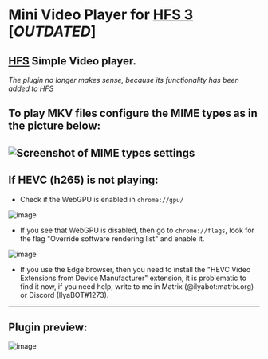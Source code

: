# **Mini Video Player for [HFS 3](https://github.com/rejetto/hfs)** [*OUTDATED*]
## [HFS](https://github.com/rejetto/hfs) Simple Video player.
*The plugin no longer makes sense, because its functionality has been added to HFS*

## To play MKV files configure the MIME types as in the picture below:
![Screenshot of MIME types settings](https://user-images.githubusercontent.com/36928846/230871977-bb050df0-1f69-482d-a99f-a2d026c9f0b8.png)
-------------------------------------
## If HEVC (h265) is not playing:
- Check if the WebGPU is enabled in `chrome://gpu/`

![image](https://user-images.githubusercontent.com/36928846/230872552-b627c623-cb61-4956-92bf-6206e93712b8.png)

- If you see that WebGPU is disabled, then go to `chrome://flags`, look for the flag "Override software rendering list" and enable it.

![image](https://user-images.githubusercontent.com/36928846/230898350-b8510cb3-ccaa-4234-abe9-62a766cf4cb9.png)

- If you use the Edge browser, then you need to install the "HEVC Video Extensions from Device Manufacturer" extension, it is problematic to find it now, if you need help, write to me in Matrix (@ilyabot:matrix.org) or Discord (IlyaBOT#1273).

-------------------------------------
## Plugin preview:
![image](https://user-images.githubusercontent.com/36928846/220427230-c4c1fe34-1513-4ddc-a2b4-f2eadc0b90b1.png)
